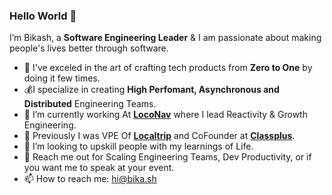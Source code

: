### Hello World 👋

<!--
**beeeku/beeeku** is a ✨ _special_ ✨ repository because its `README.md` (this file) appears on your GitHub profile.
-->

I’m Bikash, a **Software Engineering Leader** & I am passionate about making people's lives better through software.

- :rocket: I've exceled in the art of crafting tech products from **Zero to One** by doing it few times.
- :moneybag:I specialize in creating **High Perfomant, Asynchronous and Distributed** Engineering Teams.
- 🔭 I’m currently working At **[LocoNav](https://loconav.com)** where I lead Reactivity & Growth Engineering. 
- :briefcase: Previously I was VPE Of **[Localtrip](https://github.com/localtrip-tech)** and CoFounder at **[Classplus](https://classplusapp.com)**.
- 👯 I’m looking to upskill people with my learnings of Life.
- 💬 Reach me out for Scaling Engineering Teams, Dev Productivity, or if you want me to speak at your event.
- 📫 How to reach me: [hi@bika.sh](mailto://hi@bika.sh)
